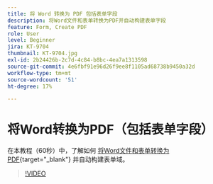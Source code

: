```yaml
---
title: 将 Word 转换为 PDF 包括表单字段
description: 将Word文件和表单转换为PDF并自动构建表单字段
feature: Form, Create PDF
role: User
level: Beginner
jira: KT-9704
thumbnail: KT-9704.jpg
exl-id: 2b24426b-2c7d-4c84-b8bc-4ea7a1313598
source-git-commit: 4e6fbf91e96d26f9ee8f1105ad68738b9450a32d
workflow-type: tm+mt
source-wordcount: '51'
ht-degree: 17%

---
```


# 将Word转换为PDF（包括表单字段）

在本教程（60秒）中，了解如何 [将Word文件和表单转换为PDF](https://www.adobe.com/acrobat/online/word-to-pdf.html){target="_blank"} 并自动构建表单域。

>[!VIDEO](https://video.tv.adobe.com/v/340082?quality=12&learn=on&hidetitle=true)
